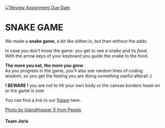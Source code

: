 [![Review Assignment Due Date](https://classroom.github.com/assets/deadline-readme-button-24ddc0f5d75046c5622901739e7c5dd533143b0c8e959d652212380cedb1ea36.svg)](https://classroom.github.com/a/Y748gS5A)

# SNAKE GAME

We made a **snake game**, a bit like slither.io, but then without the adds.

In case you don't know the game: you get to see _a snake_ and its _food_.<br>
With the arrow keys of your keyboard you guide the snake to the food.

**The more you eat, the more you grow**<br>
As you progress in the game, you'll also see random lines of coding wisdom, so you get the feeling you are doing something useful afterall :)

**! BEWARE !** you are not to hit your own body or the canvas borders head-on or the game is over<br>

You can find a link to our [figjam](https://www.figma.com/file/sk6eKvbMgszTR92wo2M7jF/snake-game-project?type=whiteboard&node-id=0%3A1&t=IFoVkDXFUqPiFgIg-1 "snake game figjam") here.<br>

[Photo by IslandHopper X from Pexels](https://images.app.goo.gl/Cy7k6gKsxKPfq9Za9 "snake picture")<br>

#### Team Joris 